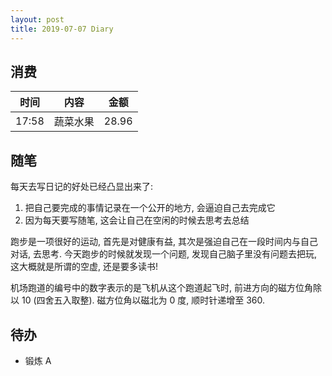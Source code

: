 ```yaml
---
layout: post
title: 2019-07-07 Diary
---
```


## 消费

| 时间 | 内容 | 金额 |
| - | - | - |
| 17:58 | 蔬菜水果 | 28.96 |

## 随笔

每天去写日记的好处已经凸显出来了:

1. 把自己要完成的事情记录在一个公开的地方, 会逼迫自己去完成它
2. 因为每天要写随笔, 这会让自己在空闲的时候去思考去总结

跑步是一项很好的运动, 首先是对健康有益, 其次是强迫自己在一段时间内与自己对话, 去思考.
今天跑步的时候就发现一个问题, 发现自己脑子里没有问题去把玩, 这大概就是所谓的空虚, 还是要多读书!

机场跑道的编号中的数字表示的是飞机从这个跑道起飞时, 前进方向的磁方位角除以 10 (四舍五入取整).
磁方位角以磁北为 0 度, 顺时针递增至 360.

## 待办

- 锻炼 A
